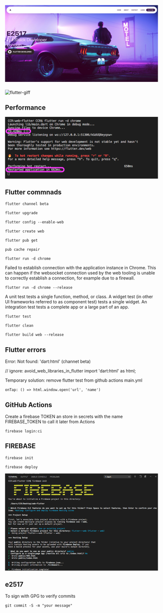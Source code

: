# ![logo][]

![flutter-giff][]

## Performance

![performance][]

## Flutter commnads

```
flutter channel beta
```

```
flutter upgrade
```

```
flutter config --enable-web
```

```
flutter create web
```

```
flutter pub get
```

```
pub cache repair
```

```
flutter run -d chrome
```

Failed to establish connection with the application instance in Chrome.
This can happen if the websocket connection used by the web tooling is unable to correctly establish a connection, for example due to a firewall.

```
flutter run -d chrome --release
```

A unit test tests a single function, method, or class.
A widget test (in other UI frameworks referred to as component test) tests a single widget.
An integration test tests a complete app or a large part of an app.

```
flutter test
```

```
flutter clean
```

```
flutter build web --release
```

## Flutter errors

Error: Not found: 'dart:html' (channet beta)

// ignore: avoid_web_libraries_in_flutter
import 'dart:html' as html;

Temporary solution: remove flutter test from github actions main.yml

```
onTap: () => html.window.open('url', 'name')
```

## GitHub Actions

Create a firebase TOKEN an store in secrets with the name FIREBASE_TOKEN to call it later from Actions

```
firebase login:ci
```

## FIREBASE

```
firebase init
```

```
firebase deploy
```

![firebase][]

## e2517

To sign with GPG to verify commits

```
git commit -S -m "your message"
```

[logo]: https://github.com/E2517/images/blob/main/images/flutter-web/flutterwebsite.png
[firebase]: https://github.com/E2517/images/blob/main/images/flutter-web/firebase.png
[flutter-giff]: https://github.com/E2517/images/blob/main/images/flutter-web/flutterweb.gif
[performance]: https://github.com/E2517/images/blob/main/images/flutter-web/terminal.png
